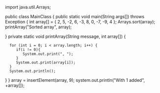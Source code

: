 import java.util.Arrays;

public class MainClass {
   public static void main(String args[]) throws Exception {
      int array[] = { 2, 5, -2, 6, -3, 8, 0, -7, -9, 4 };
      Arrays.sort(array);
      printArray("Sorted array", array);
      
   }
   private static void printArray(String message, int array[]) {
      
      for (int i = 0; i < array.length; i++) {
         if(i != 0){
            System.out.print(", ");
         }
         System.out.print(array[i]);                     
      }
      System.out.println();
   }
}
array = insertElement(array, 9);
      system.out.println("With 1 added", +array[]);
